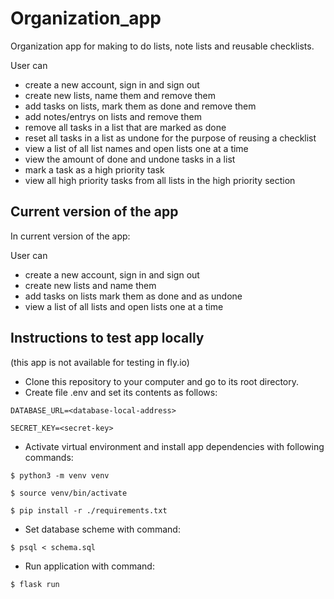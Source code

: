 # Organization_app

Organization app for making to do lists, note lists and reusable checklists.

User can
* create a new account, sign in and sign out
* create new lists, name them and remove them
* add tasks on lists, mark them as done and remove them
* add notes/entrys on lists and remove them
* remove all tasks in a list that are marked as done
* reset all tasks in a list as undone for the purpose of reusing a checklist
* view a list of all list names and open lists one at a time
* view the amount of done and undone tasks in a list
* mark a task as a high priority task
* view all high priority tasks from all lists in the high priority section 

## Current version of the app

In current version of the app:

User can
* create a new account, sign in and sign out
* create new lists and name them
* add tasks on lists mark them as done and as undone
* view a list of all lists and open lists one at a time


## Instructions to test app locally
(this app is not available for testing in fly.io)

* Clone this repository to your computer and go to its root directory.
* Create file .env and set its contents as follows:

```DATABASE_URL=<database-local-address>```

```SECRET_KEY=<secret-key>```

* Activate virtual environment and install app dependencies with following commands:

```$ python3 -m venv venv```

```$ source venv/bin/activate```

```$ pip install -r ./requirements.txt```

* Set database scheme with command:

```$ psql < schema.sql```

* Run application with command:

```$ flask run```
